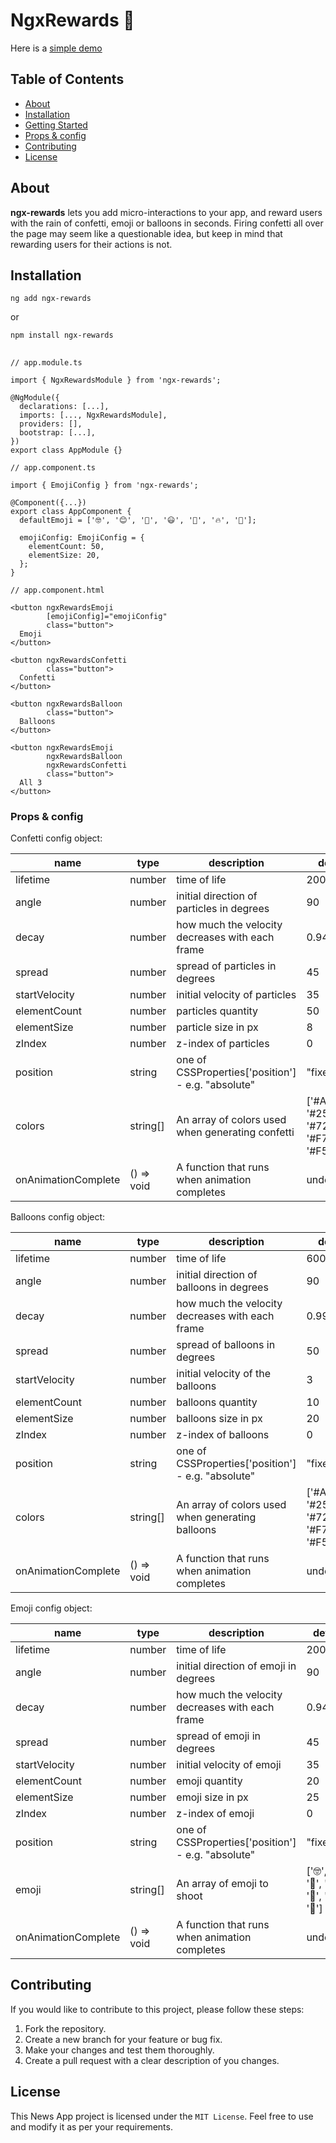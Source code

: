 # NgxRewards 🎉

Here is a [simple demo](https://ngx-rewards.web.app/)

## Table of Contents

- [About](#about)
- [Installation](#installation)
- [Getting Started](#getting-started)
- [Props & config](#props--config)
- [Contributing](#contributing)
- [License](#license)

## About

**ngx-rewards** lets you add micro-interactions to your app, and reward users with the rain of confetti, emoji or balloons in seconds.
Firing confetti all over the page may seem like a questionable idea, but keep in mind that rewarding users for their actions is not.

## Installation

```
ng add ngx-rewards
```

or

```
npm install ngx-rewards
```

##

```
// app.module.ts

import { NgxRewardsModule } from 'ngx-rewards';

@NgModule({
  declarations: [...],
  imports: [..., NgxRewardsModule],
  providers: [],
  bootstrap: [...],
})
export class AppModule {}
```

```
// app.component.ts

import { EmojiConfig } from 'ngx-rewards';

@Component({...})
export class AppComponent {
  defaultEmoji = ['🤓', '😊', '🥳', '😃', '🤪', '🔥', '🎉'];

  emojiConfig: EmojiConfig = {
    elementCount: 50,
    elementSize: 20,
  };
}
```

```
// app.component.html

<button ngxRewardsEmoji
        [emojiConfig]="emojiConfig"
        class="button">
  Emoji
</button>

<button ngxRewardsConfetti
        class="button">
  Confetti
</button>

<button ngxRewardsBalloon
        class="button">
  Balloons
</button>

<button ngxRewardsEmoji
        ngxRewardsBalloon
        ngxRewardsConfetti
        class="button">
  All 3
</button>

```

### Props & config

Confetti config object:

| name                | type       | description                                        | default                                                 |
| ------------------- | ---------- | -------------------------------------------------- | ------------------------------------------------------- |
| lifetime            | number     | time of life                                       | 200                                                     |
| angle               | number     | initial direction of particles in degrees          | 90                                                      |
| decay               | number     | how much the velocity decreases with each frame    | 0.94                                                    |
| spread              | number     | spread of particles in degrees                     | 45                                                      |
| startVelocity       | number     | initial velocity of particles                      | 35                                                      |
| elementCount        | number     | particles quantity                                 | 50                                                      |
| elementSize         | number     | particle size in px                                | 8                                                       |
| zIndex              | number     | z-index of particles                               | 0                                                       |
| position            | string     | one of CSSProperties['position'] - e.g. "absolute" | "fixed"                                                 |
| colors              | string[]   | An array of colors used when generating confetti   | ['#A45BF1', '#25C6F6', '#72F753', '#F76C88', '#F5F770'] |
| onAnimationComplete | () => void | A function that runs when animation completes      | undefined                                               |

Balloons config object:

| name                | type       | description                                        | default                                                 |
| ------------------- | ---------- | -------------------------------------------------- | ------------------------------------------------------- |
| lifetime            | number     | time of life                                       | 600                                                     |
| angle               | number     | initial direction of balloons in degrees           | 90                                                      |
| decay               | number     | how much the velocity decreases with each frame    | 0.999                                                   |
| spread              | number     | spread of balloons in degrees                      | 50                                                      |
| startVelocity       | number     | initial velocity of the balloons                   | 3                                                       |
| elementCount        | number     | balloons quantity                                  | 10                                                      |
| elementSize         | number     | balloons size in px                                | 20                                                      |
| zIndex              | number     | z-index of balloons                                | 0                                                       |
| position            | string     | one of CSSProperties['position'] - e.g. "absolute" | "fixed"                                                 |
| colors              | string[]   | An array of colors used when generating balloons   | ['#A45BF1', '#25C6F6', '#72F753', '#F76C88', '#F5F770'] |
| onAnimationComplete | () => void | A function that runs when animation completes      | undefined                                               |

Emoji config object:

| name                | type       | description                                        | default                                    |
| ------------------- | ---------- | -------------------------------------------------- | ------------------------------------------ |
| lifetime            | number     | time of life                                       | 200                                        |
| angle               | number     | initial direction of emoji in degrees              | 90                                         |
| decay               | number     | how much the velocity decreases with each frame    | 0.94                                       |
| spread              | number     | spread of emoji in degrees                         | 45                                         |
| startVelocity       | number     | initial velocity of emoji                          | 35                                         |
| elementCount        | number     | emoji quantity                                     | 20                                         |
| elementSize         | number     | emoji size in px                                   | 25                                         |
| zIndex              | number     | z-index of emoji                                   | 0                                          |
| position            | string     | one of CSSProperties['position'] - e.g. "absolute" | "fixed"                                    |
| emoji               | string[]   | An array of emoji to shoot                         | ['🤓', '😊', '🥳', '😃', '🤪', '🔥', '🎉'] |
| onAnimationComplete | () => void | A function that runs when animation completes      | undefined                                  |

## Contributing

If you would like to contribute to this project, please follow these steps:

1. Fork the repository.
2. Create a new branch for your feature or bug fix.
3. Make your changes and test them thoroughly.
4. Create a pull request with a clear description of you changes.

## License

This News App project is licensed under the `MIT License`. Feel free to use and modify it as per your requirements.
